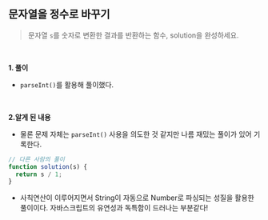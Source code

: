 ## 문자열을 정수로 바꾸기

> 문자열 `s`를 숫자로 변환한 결과를 반환하는 함수, solution을 완성하세요.

<br>

**1. 풀이**

- `parseInt()`를 활용해 풀이했다.

<br>

**2.알게 된 내용**

- 물론 문제 자체는 `parseInt()` 사용을 의도한 것 같지만 나름 재밌는 풀이가 있어 기록한다.

```javascript
// 다른 사람의 풀이
function solution(s) {
  return s / 1;
}
```

- 사칙연산이 이루어지면서 String이 자동으로 Number로 파싱되는 성질을 활용한 풀이이다. 자바스크립트의 유연성과 독특함이 드러나는 부분같다!
